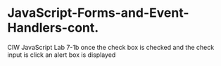 # JavaScript-Forms-and-Event-Handlers-cont.
CIW JavaScript Lab 7-1b once the check box is checked and the check input is click an alert box is displayed
